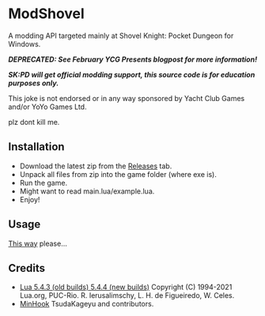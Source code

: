 # ModShovel
A modding API targeted mainly at Shovel Knight: Pocket Dungeon for Windows.

***DEPRECATED: See February YCG Presents blogpost for more information!***

***SK:PD will get official modding support, this source code is for education purposes only.***

This joke is not endorsed or in any way sponsored by Yacht Club Games and/or YoYo Games Ltd.

plz dont kill me.

## Installation

- Download the latest zip from the [Releases](https://github.com/nkrapivin/modshovel/releases) tab.
- Unpack all files from zip into the game folder (where exe is).
- Run the game.
- Might want to read main.lua/example.lua.
- Enjoy!

## Usage

[This way](https://github.com/nkrapivin/modshovel/wiki) please...

## Credits

- [Lua 5.4.3 (old builds) 5.4.4 (new builds)](https://lua.org) Copyright (C) 1994-2021 Lua.org, PUC-Rio. R. Ierusalimschy, L. H. de Figueiredo, W. Celes.
- [MinHook](https://github.com/TsudaKageyu/minhook) TsudaKageyu and contributors.
